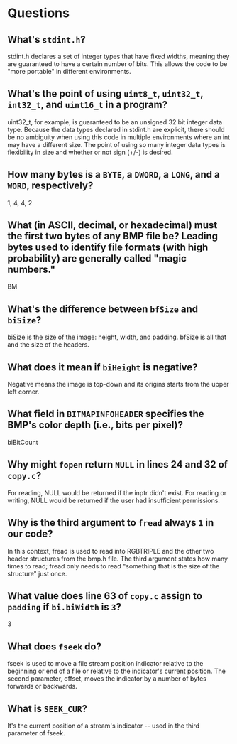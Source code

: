 # Questions

## What's `stdint.h`?

stdint.h declares a set of integer types that have fixed widths, meaning they are guaranteed
to have a certain number of bits. This allows the code to be "more portable" in different
environments.

## What's the point of using `uint8_t`, `uint32_t`, `int32_t`, and `uint16_t` in a program?

uint32_t, for example, is guaranteed to be an unsigned 32 bit integer data type. Because
the data types declared in stdint.h are explicit, there should be no ambiguity when using
this code in multiple environments where an int may have a different size. The point of
using so many integer data types is flexibility in size and whether or not sign (+/-) is
desired.

## How many bytes is a `BYTE`, a `DWORD`, a `LONG`, and a `WORD`, respectively?

1, 4, 4, 2

## What (in ASCII, decimal, or hexadecimal) must the first two bytes of any BMP file be? Leading bytes used to identify file formats (with high probability) are generally called "magic numbers."

BM

## What's the difference between `bfSize` and `biSize`?

biSize is the size of the image: height, width, and padding. bfSize is all that and the size
of the headers.

## What does it mean if `biHeight` is negative?

Negative means the image is top-down and its origins starts from the upper left corner.

## What field in `BITMAPINFOHEADER` specifies the BMP's color depth (i.e., bits per pixel)?

biBitCount

## Why might `fopen` return `NULL` in lines 24 and 32 of `copy.c`?

For reading, NULL would be returned if the inptr didn't exist. For reading or writing, NULL
would be returned if the user had insufficient permissions.

## Why is the third argument to `fread` always `1` in our code?

In this context, fread is used to read into RGBTRIPLE and the other two header structures from
the bmp.h file. The third argument states how many times to read; fread only needs to read
"something that is the size of the structure" just once.

## What value does line 63 of `copy.c` assign to `padding` if `bi.biWidth` is `3`?

3

## What does `fseek` do?

fseek is used to move a file stream position indicator relative to the beginning or end of a file
or relative to the indicator's current position. The second parameter, offset, moves the indicator
by a number of bytes forwards or backwards.

## What is `SEEK_CUR`?

It's the current position of a stream's indicator -- used in the third parameter of fseek.